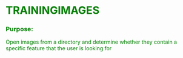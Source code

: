 <div class="green">

# TRAININGIMAGES  

### Purpose:  
Open images from a directory and determine whether they contain a specific feature that the user is looking for 



</div>

<style>
.green{
    color:green;
    sont-size:30px;
}
</style>